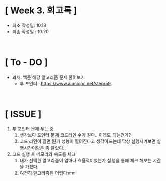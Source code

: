 # [ Week 3. 회고록 ]
- 최초 작성일: 10.18
- 최종 작성일 : 10.20

<br/>

# [ To - DO ]
- 과제: 백준 해당 알고리즘 문제 풀어보기
    - 투 포인터 : https://www.acmicpc.net/step/59


<br/>

# [ ISSUE ]

1. 투 포인터 문제 푸는 중
   1. 생각보다 포인터 문제 코드라인 수가 길다.. 이래도 되는건가?
   2. 코드 라인이 길면 뭔가 성능이 떨어진다고 생각이드는데 막상 실행시켜보면 실행시간이랑은 좀 달랐다.. 
2. 코드 실행 후 메모리와 속도를 체크
   1. 내가 선택한 알고리즘이 얼마나 효율적이었는가 실행을 통해 체크 해보는 시간을 가졌다.
   2. 여전히 알고리즘은 어렵다ㅠㅠ